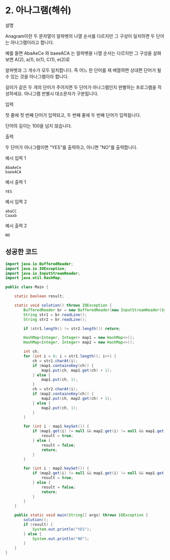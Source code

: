 # 2. 아나그램(해쉬)

설명

Anagram이란 두 문자열이 알파벳의 나열 순서를 다르지만 그 구성이 일치하면 두 단어는 아나그램이라고 합니다.

예를 들면 AbaAeCe 와 baeeACA 는 알파벳을 나열 순서는 다르지만 그 구성을 살펴보면 A(2), a(1), b(1), C(1), e(2)로

알파벳과 그 개수가 모두 일치합니다. 즉 어느 한 단어를 재 배열하면 상대편 단어가 될 수 있는 것을 아나그램이라 합니다.

길이가 같은 두 개의 단어가 주어지면 두 단어가 아나그램인지 판별하는 프로그램을 작성하세요. 아나그램 판별시 대소문자가 구분됩니다.



입력

첫 줄에 첫 번째 단어가 입력되고, 두 번째 줄에 두 번째 단어가 입력됩니다.

단어의 길이는 100을 넘지 않습니다.



출력

두 단어가 아나그램이면 “YES"를 출력하고, 아니면 ”NO"를 출력합니다.



예시 입력 1 

```
AbaAeCe
baeeACA
```

예시 출력 1

```
YES
```

예시 입력 2 

```
abaCC
Caaab
```

예시 출력 2

```
NO
```



## 성공한 코드

~~~java
import java.io.BufferedReader;
import java.io.IOException;
import java.io.InputStreamReader;
import java.util.HashMap;

public class Main {

    static boolean result;

    static void solution() throws IOException {
        BufferedReader br = new BufferedReader(new InputStreamReader(System.in));
        String str1 = br.readLine();
        String str2 = br.readLine();

        if (str1.length() != str2.length()) return;

        HashMap<Integer, Integer> map1 = new HashMap<>();
        HashMap<Integer, Integer> map2 = new HashMap<>();

        int ch;
        for (int i = 0; i < str1.length(); i++) {
            ch = str1.charAt(i);
            if (map1.containsKey(ch)) {
                map1.put(ch, map1.get(ch) + 1);
            } else {
                map1.put(ch, 1);
            }
            ch = str2.charAt(i);
            if (map2.containsKey(ch)) {
                map2.put(ch, map2.get(ch) + 1);
            } else {
                map2.put(ch, 1);
            }
        }

        for (int i : map1.keySet()) {
            if (map1.get(i) != null && map2.get(i) != null && map1.get(i).equals(map2.get(i))) {
                result = true;
            } else {
                result = false;
                return;
            }
        }

        for (int i : map2.keySet()) {
            if (map2.get(i) != null && map1.get(i) != null && map1.get(i).equals(map2.get(i))) {
                result = true;
            } else {
                result = false;
                return;
            }
        }
    }

    public static void main(String[] args) throws IOException {
        solution();
        if (result) {
            System.out.println("YES");
        } else {
            System.out.println("NO");
        }
    }
}
~~~

